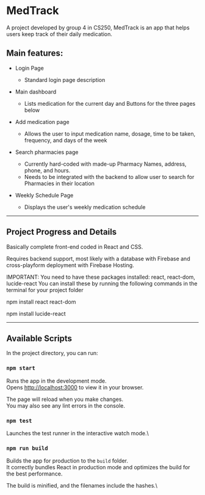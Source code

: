 # MedTrack

A project developed by group 4 in CS250, MedTrack is an app that helps users keep track of their daily medication. 

## Main features:
- Login Page
  - Standard login page description
  
- Main dashboard
  - Lists medication for the current day and Buttons for the three pages below

  
- Add medication page
  - Allows the user to input medication name, dosage, time to be taken, frequency, and days of the week
  
- Search pharmacies page
  - Currently hard-coded with made-up Pharmacy Names, address, phone, and hours.
  - Needs to be integrated with the backend to allow user to search for Pharmacies in their location
  
- Weekly Schedule Page
  - Displays the user's weekly medication schedule
 


--------------------------------------------------------------------------------------------------------

## Project Progress and Details

Basically complete front-end coded in React and CSS.

Requires backend support, most likely with a database with Firebase and cross-playform deployment with Firebase Hosting.

IMPORTANT: You need to have these packages installed: react, react-dom, lucide-react
You can install these by running the following commands in the terminal for your project folder

npm install react react-dom

npm install lucide-react


--------------------------------------------------------------------------------------------------------

## Available Scripts

In the project directory, you can run:

### `npm start`

Runs the app in the development mode.\
Opens [http://localhost:3000](http://localhost:3000) to view it in your browser.

The page will reload when you make changes.\
You may also see any lint errors in the console.

### `npm test`

Launches the test runner in the interactive watch mode.\

### `npm run build`

Builds the app for production to the `build` folder.\
It correctly bundles React in production mode and optimizes the build for the best performance.

The build is minified, and the filenames include the hashes.\




